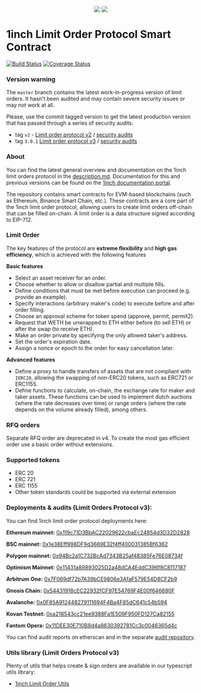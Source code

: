 <div align="center">
    <img src="https://github.com/1inch/limit-order-protocol/blob/master/.github/1inch_github_w.svg#gh-light-mode-only">
    <img src="https://github.com/1inch/limit-order-protocol/blob/master/.github/1inch_github_b.svg#gh-dark-mode-only">
</div>

# 1inch Limit Order Protocol Smart Contract

[![Build Status](https://github.com/1inch/limit-order-protocol/workflows/CI/badge.svg)](https://github.com/1inch/limit-order-protocol/actions)
[![Coverage Status](https://codecov.io/gh/1inch/limit-order-protocol/branch/master/graph/badge.svg?token=FSFTJPS41S)](https://codecov.io/gh/1inch/limit-order-protocol)

### Version warning

The `master` branch contains the latest work-in-progress version of limit orders. It hasn't been audited and may contain severe security issues or may not work at all.

Please, use the commit tagged version to get the latest production version that has passed through a series of security audits:

- tag `v2` - [Limit order protocol v2](https://github.com/1inch/limit-order-protocol/releases/tag/v2) / [security audits](https://github.com/1inch/1inch-audits/tree/master/Limit%20Order%20Protocol%20V2)
- tag `3.0.1` [Limit order protocol v3](https://github.com/1inch/limit-order-protocol/tree/3.0.1) / [security audits](https://github.com/1inch/1inch-audits/tree/master/Aggregation%20Pr.%20V5%20and%20Limit%20Order%20Pr.V3)

### About

You can find the latest general overview and documentation on the 1inch limit orders protocol in the [description.md](description.md). Documentation for this and previous versions can be found on the [1inch documentation portal](https://docs.1inch.io/docs/limit-order-protocol/introduction/).

The repository contains smart contracts for EVM-based blockchains (such as Ethereum, Binance Smart Chain, etc.). These contracts are a core part of the 1inch limit order protocol, allowing users to create limit orders off-chain that can be filled on-chain. A limit order is a data structure signed according to EIP-712.

### Limit Order

The key features of the protocol are **extreme flexibility** and **high gas efficiency**, which is achieved with the following features

**Basic features**

- Select an asset receiver for an order.
- Choose whether to allow or disallow partial and multiple fills.
- Define conditions that must be met before execution can proceed (e.g. provide an example).
- Specify interactions (arbitrary maker's code) to execute before and after order filling.
- Choose an approval scheme for token spend (approve, permit, permit2).
- Request that WETH be unwrapped to ETH either before (to sell ETH) or after the swap (to receive ETH).
- Make an order private by specifying the only allowed taker's address.
- Set the order's expiration date.
- Assign a nonce or epoch to the order for easy cancellation later.

**Advanced features**

- Define a proxy to handle transfers of assets that are not compliant with `IERC20`, allowing the swapping of non-ERC20 tokens, such as ERC721 or ERC1155.
- Define functions to calculate, on-chain, the exchange rate for maker and taker assets. These functions can be used to implement dutch auctions (where the rate decreases over time) or range orders (where the rate depends on the volume already filled), among others.

### RFQ orders

Separate RFQ order are deprecated in v4. To create the most gas efficient order use a basic order without extensions.

### Supported tokens

- ERC 20
- ERC 721
- ERC 1155
- Other token standards could be supported via external extension

### Deployments & audits (Limit Orders Protocol v3):

You can find 1inch limit order protocol deployments here:

**Ethereum mainnet:** [0x119c71D3BbAC22029622cbaEc24854d3D32D2828](https://etherscan.io/address/0x119c71D3BbAC22029622cbaEc24854d3D32D2828)

**BSC mainnet:** [0x1e38Eff998DF9d3669E32f4ff400031385Bf6362](https://bscscan.com/address/0x1e38Eff998DF9d3669E32f4ff400031385Bf6362#code)

**Polygon mainnet:** [0x94Bc2a1C732BcAd7343B25af48385Fe76E08734f](https://polygonscan.com/address/0x94Bc2a1C732BcAd7343B25af48385Fe76E08734f#code)

**Optimism Mainnet:** [0x11431a89893025D2a48dCA4EddC396f8C8117187](https://optimistic.etherscan.io/address/0x11431a89893025D2a48dCA4EddC396f8C8117187)

**Arbitrum One:** [0x7F069df72b7A39bCE9806e3AfaF579E54D8CF2b9](https://arbiscan.io/address/0x7F069df72b7A39bCE9806e3AfaF579E54D8CF2b9)

**Gnosis Chain:** [0x54431918cEC22932fCF97E54769F4E00f646690F](https://blockscout.com/xdai/mainnet/address/0x54431918cEC22932fCF97E54769F4E00f646690F/transactions)

**Avalanche:** [0x0F85A912448279111694F4Ba4F85dC641c54b594](https://snowtrace.io/address/0x0F85A912448279111694F4Ba4F85dC641c54b594#code)

**Kovan Testnet:** [0xa218543cc21ee9388Fa1E509F950FD127Ca82155](https://kovan.etherscan.io/address/0xa218543cc21ee9388Fa1E509F950FD127Ca82155)

**Fantom Opera:** [0x11DEE30E710B8d4a8630392781Cc3c0046365d4c](https://ftmscan.com/address/0x11DEE30E710B8d4a8630392781Cc3c0046365d4c)

You can find audit reports on etherscan and in the separate [audit repository](https://github.com/1inch/1inch-audits/tree/master/Limit%20Order%20Protocol).

### Utils library (Limit Orders Protocol v3)
Plenty of utils that helps create & sign orders are available in our typescript utils library:

- [1inch Limit Order Utils](https://github.com/1inch/limit-order-protocol-utils)
